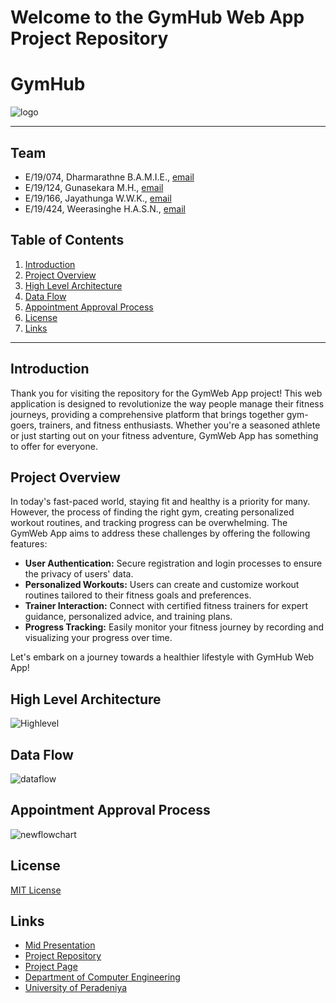 # Welcome to the GymHub Web App Project Repository

# GymHub
![logo](https://github.com/cepdnaclk/e19-CO227-A-Simple-Web-or-Mobile-Application-For-A-Gym/assets/111074993/f1c64a2a-440f-41b6-b325-4cd0a99105ce)

---

<!-- 
This is a sample image, to show how to add images to your page. To learn more options, please refer [this](https://projects.ce.pdn.ac.lk/docs/faq/how-to-add-an-image/)

![Sample Image](./images/sample.png)
 -->

## Team
-  E/19/074, Dharmarathne B.A.M.I.E., [email](mailto:e19074@eng.pdn.ac.lk)
-  E/19/124, Gunasekara M.H., [email](mailto:e19124@eng.pdn.ac.lk)
-  E/19/166, Jayathunga W.W.K., [email](mailto:e19166@eng.pdn.ac.lk)
-  E/19/424, Weerasinghe H.A.S.N., [email](mailto:e19424@eng.pdn.ac.lk)

## Table of Contents
1. [Introduction](#introduction)
2. [Project Overview](#project_overview)
3. [High Level Architecture](#high_level_architecture)
4. [Data Flow](#data_flow)
5. [Appointment Approval Process](#appointment_approval_process)
6. [License](#license) 
7. [Links](#links)          

---

## Introduction

Thank you for visiting the repository for the GymWeb App project! This web application is designed to revolutionize the way people manage their fitness journeys, providing a comprehensive platform that brings together gym-goers, trainers, and fitness enthusiasts. Whether you're a seasoned athlete or just starting out on your fitness adventure, GymWeb App has something to offer for everyone.

## Project Overview

In today's fast-paced world, staying fit and healthy is a priority for many. However, the process of finding the right gym, creating personalized workout routines, and tracking progress can be overwhelming. The GymWeb App aims to address these challenges by offering the following features:

- **User Authentication:** Secure registration and login processes to ensure the privacy of users' data.
- **Personalized Workouts:** Users can create and customize workout routines tailored to their fitness goals and preferences.
- **Trainer Interaction:** Connect with certified fitness trainers for expert guidance, personalized advice, and training plans.
- **Progress Tracking:** Easily monitor your fitness journey by recording and visualizing your progress over time.

Let's embark on a journey towards a healthier lifestyle with GymHub Web App!

## High Level Architecture

![Highlevel](https://github.com/cepdnaclk/e19-CO227-A-Simple-Web-or-Mobile-Application-For-A-Gym/assets/111074993/3862d460-451e-49d7-a551-6e6e3952ab59)

## Data Flow

![dataflow](https://github.com/cepdnaclk/e19-CO227-A-Simple-Web-or-Mobile-Application-For-A-Gym/assets/111074993/02d75de9-d704-45d1-86ea-c23f8de472ec)

## Appointment Approval Process

![newflowchart](https://github.com/cepdnaclk/e19-CO227-A-Simple-Web-or-Mobile-Application-For-A-Gym/assets/111074993/ac8ea05e-d016-4458-bb3b-f6baa3723849)


## License
[MIT License](LICENSE)

## Links

- [Mid Presentation](https://github.com/cepdnaclk/e19-CO227-A-Simple-Web-or-Mobile-Application-For-A-Gym/files/12768674/Group13.pdf)
- [Project Repository](https://github.com/cepdnaclk/e19-CO227-A-Simple-Web-or-Mobile-Application-For-A-Gym)
- [Project Page](https://cepdnaclk.github.io/e19-CO227-A-Simple-Web-or-Mobile-Application-For-A-Gym/)
- [Department of Computer Engineering](http://www.ce.pdn.ac.lk/)
- [University of Peradeniya](https://eng.pdn.ac.lk/)


[//]: # (Please refer this to learn more about Markdown syntax)
[//]: # (https://github.com/adam-p/markdown-here/wiki/Markdown-Cheatsheet)
